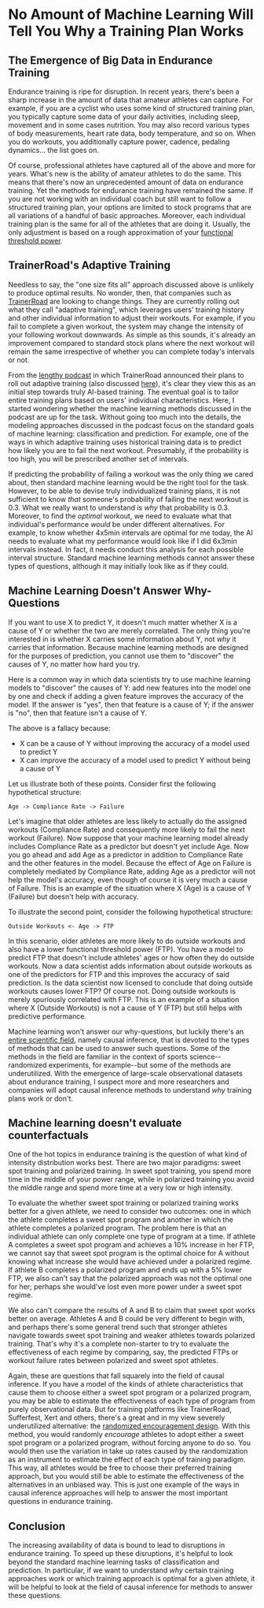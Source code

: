 # No Amount of Machine Learning Will Tell You Why a Training Plan Works

## The Emergence of Big Data in Endurance Training
Endurance training is ripe for disruption. In recent years, there's been a sharp increase in the amount of data that amateur athletes can capture. For example, if you are a cyclist who uses some kind of structured training plan, you typically capture some data of your daily activities, including sleep, movement and in some cases nutrition. You may also record various types of body measurements, heart rate data, body temperature, and so on. When you do workouts, you additionally capture power, cadence, pedaling dynamics... the list goes on.

Of course, professional athletes have captured all of the above and more for years. What's new is the ability of amateur athletes to do the same. This means that there's now an unprecedented amount of data on endurance training. Yet the methods for endurance training have remained the same. If you are not working with an individual coach but still want to follow a structured training plan, your options are limited to stock programs that are all variations of a handful of basic approaches. Moreover, each individual training plan is the same for all of the athletes that are doing it. Usually, the only adjustment is based on a rough approximation of your [functional threshold power](https://www.trainingpeaks.com/learn/articles/what-is-threshold-power/).

## TrainerRoad's Adaptive Training 

Needless to say, the "one size fits all" approach discussed above is unlikely to produce optimal results. No wonder, then, that companies such as [TrainerRoad](https://www.trainerroad.com/adaptive-training/) are looking to change things. They are currently rolling out what they call "adaptive training", which leverages users' training history and other individual information to adjust their workouts. For example, if you fail to complete a given workout, the system may change the intensity of your following workout downwards. As simple as this sounds, it's already an improvement compared to standard stock plans where the next workout will remain the same irrespective of whether you can complete today's intervals or not.

From the [lengthy podcast](https://www.youtube.com/watch?v=nAYVLch8tEA&list=PLrKJ0zeMQrI61wqXR8MUBXBHPk5Rli1yH&index=3) in which TrainerRoad announced their plans to roll out adaptive training (also discussed [here](https://www.dcrainmaker.com/2021/02/trainerroad-adaptive-training-trainnow.html)), it's clear they view this as an initial step towards truly AI-based training. The eventual goal is to tailor entire training plans based on users' individual characteristics. Here, I started wondering whether the machine learning methods discussed in the podcast are up for the task. Without going too much into the details, the modeling approaches discussed in the podcast focus on the standard goals of machine learning: classification and prediction. For example, one of the ways in which adaptive training uses historical training data is to predict how likely you are to fail the next workout. Presumably, if the probability is too high, you will be prescribed another set of intervals.

If predicting the probability of failing a workout was the only thing we cared about, then standard machine learning would be the right tool for the task. However, to be able to devise truly individualized training plans, it is not sufficient to know _that_ someone's probability of failing the next workout is 0.3. What we really want to understand is _why_ that probability is 0.3. Moreover, to find the _optimal_ workout, we need to evaluate what that individual's performance _would_ be under different alternatives. For example, to know whether 4x5min intervals are optimal for me today, the AI needs to evaluate what my performance would look like if I did 6x3min intervals instead. In fact, it needs conduct this analysis for each possible interval structure. Standard machine learning methods cannot answer these types of questions, although it may initially look like as if they could.

## Machine Learning Doesn't Answer Why-Questions

If you want to use X to predict Y, it doesn't much matter whether X is a cause of Y or whether the two are merely correlated. The only thing you're interested in is whether X carries some information about Y, not _why_ it carries that information. Because machine learning methods are designed for the purposes of prediction, you cannot use them to "discover" the causes of Y, no matter how hard you try.

Here is a common way in which data scientists try to use machine learning models to "discover" the causes of Y: add new features into the model one by one and check if adding a given feature improves the accuracy of the model. If the answer is "yes", then that feature is a cause of Y; if the answer is "no", then that feature isn't a cause of Y.

The above is a fallacy because:
* X can be a cause of Y without improving the accuracy of a model used to predict Y
* X can improve the accuracy of a model used to predict Y without being a cause of Y

Let us illustrate both of these points. Consider first the following hypothetical structure:

```
Age -> Compliance Rate -> Failure
```

Let's imagine that older athletes are less likely to actually do the assigned workouts (Compliance Rate) and consequently more likely to fail the next workout (Failure). Now suppose that your machine learning model already includes Compliance Rate as a predictor but doesn't yet include Age. Now you go ahead and add Age as a predictor in addition to Compliance Rate and the other features in the model. Because the effect of Age on Failure is completely mediated by Compliance Rate, adding Age as a predictor will not help the model's accuracy, even though of course it is very much a cause of Failure. This is an example of the situation where X (Age) is a cause of Y (Failure) but doesn't help with accuracy.

To illustrate the second point, consider the following hypothetical structure:

```
Outside Workouts <- Age -> FTP
```

In this scenario, older athletes are more likely to do outside workouts and also have a lower functional threshold power (FTP). You have a model to predict FTP that doesn't include athletes' ages or how often they do outside workouts. Now a data scientist adds information about outside workouts as one of the predictors for FTP and this improves the accuracy of said prediction. Is the data scientist now licensed to conclude that doing outside workouts causes lower FTP? Of course not. Doing outside workouts is merely spuriously correlated with FTP. This is an example of a situation where X (Outside Workouts) is not a cause of Y (FTP) but still helps with predictive performance.

Machine learning won't answer our why-questions, but luckily there's an [entire scientific field](https://en.wikipedia.org/wiki/Causal_inference), namely causal inference, that is devoted to the types of methods that can be used to answer such questions. Some of the methods in the field are familiar in the context of sports science--randomized experiments, for example--but some of the methods are underutilized. With the emergence of large-scale observational datasets about endurance training, I suspect more and more researchers and companies will adopt causal inference methods to understand _why_ training plans work or don't.

## Machine learning doesn't evaluate counterfactuals

One of the hot topics in endurance training is the question of what kind of intensity distribution works best. There are two major paradigms: sweet spot training and polarized training. In sweet spot training, you spend more time in the middle of your power range, while in polarized training you avoid the middle range and spend more time at a very low or high intensity.

To evaluate the whether sweet spot training or polarized training works better for a given athlete, we need to consider two outcomes: one in which the athlete completes a sweet spot program and another in which the athlete completes a polarized program. The problem here is that an individual athlete can only complete one type of program at a time. If athlete A completes a sweet spot program and achieves a 10% increase in her FTP, we cannot say that sweet spot program is the optimal choice for A without knowing what increase she would have achieved under a polarized regime. If athlete B completes a polarized program and ends up with a 5% lower FTP, we also can't say that the polarized approach was not the optimal one for her; perhaps she would've lost even more power under a sweet spot regime.

We also can't compare the results of A and B to claim that sweet spot works better on average. Athletes A and B could be very different to begin with, and perhaps there's some general trend such that stronger athletes navigate towards sweet spot training and weaker athletes towards polarized training. That's why it's a complete non-starter to try to evaluate the effectiveness of each regime by comparing, say, the predicted FTPs or workout failure rates between polarized and sweet spot athletes.

Again, these are questions that fall squarely into the field of causal inference. If you have a model of the kinds of athlete characteristics that cause them to choose either a sweet spot program or a polarized program, you may be able to estimate the effectiveness of each type of program from purely observational data. But for training platforms like TrainerRoad, Sufferfest, Xert and others, there's a great and in my view severely underutilized alternative: the [randomized encouragement design](https://www.ncbi.nlm.nih.gov/pmc/articles/PMC2446460/). With this method, you would randomly _encourage_ athletes to adopt either a sweet spot program or a polarized program, without forcing anyone to do so. You would then use the variation in take up rates caused by the randomization as an instrument to estimate the effect of each type of training paradigm. This way, all athletes would be free to choose their preferred training approach, but you would still be able to estimate the effectiveness of the alternatives in an unbiased way. This is just one example of the ways in causal inference approaches will help to answer the most important questions in endurance training.

## Conclusion
The increasing availability of data is bound to lead to disruptions in endurance training. To speed up these disruptions, it's helpful to look beyond the standard machine learning tasks of classification and prediction. In particular, if we want to understand _why_ certain training approaches work or which training approach is optimal for a given athlete, it will be helpful to look at the field of causal inference for methods to answer these questions.
